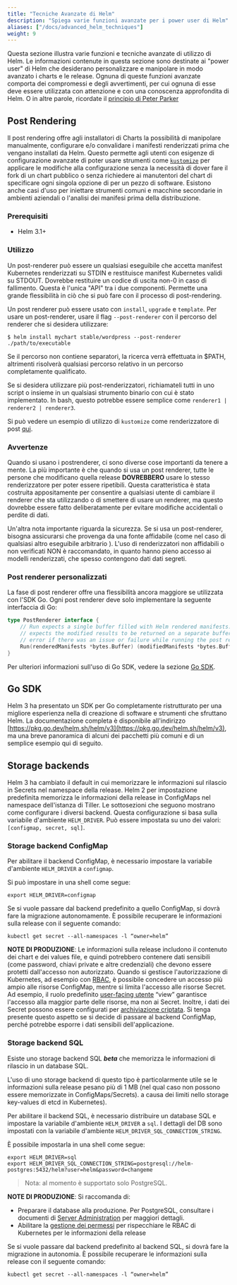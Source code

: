 ```yaml
---
title: "Tecniche Avanzate di Helm"
description: "Spiega varie funzioni avanzate per i power user di Helm"
aliases: ["/docs/advanced_helm_techniques"]
weight: 9
---
```


Questa sezione illustra varie funzioni e tecniche avanzate di utilizzo di Helm.
Le informazioni contenute in questa sezione sono destinate ai "power user" di Helm che desiderano
personalizzare e manipolare in modo avanzato i charts e le release. Ognuna di queste funzioni avanzate comporta dei compromessi e degli avvertimenti, per cui
ognuna di esse deve essere utilizzata con attenzione e con una conoscenza approfondita di Helm. O in altre parole,
ricordate il [principio di Peter Parker](https://en.wikipedia.org/wiki/With_great_power_comes_great_responsibility)

## Post Rendering
Il post rendering offre agli installatori di Charts la possibilità di manipolare manualmente,
configurare e/o convalidare i manifesti renderizzati prima che vengano installati da Helm.
Questo permette agli utenti con esigenze di configurazione avanzate di poter usare strumenti come [`kustomize`](https://kustomize.io) per applicare le modifiche alla configurazione senza la necessità di dover fare il fork di un chart pubblico o senza richiedere ai manutentori del chart di specificare ogni singola opzione di
per un pezzo di software. Esistono anche casi d'uso per iniettare strumenti comuni e macchine secondarie in ambienti aziendali o l'analisi dei manifesi prima della distribuzione.

### Prerequisiti
- Helm 3.1+

### Utilizzo
Un post-renderer può essere un qualsiasi eseguibile che accetta manifest Kubernetes renderizzati
su STDIN e restituisce manifest Kubernetes validi su STDOUT. Dovrebbe restituire
un codice di uscita non-0 in caso di fallimento. Questa è l'unica "API" tra i
due componenti. Permette una grande flessibilità in ciò che si può fare con il processo di
post-rendering.

Un post renderer può essere usato con `install`, `upgrade` e `template`. Per usare un
post-renderer, usare il flag `--post-renderer` con il percorso del renderer
che si desidera utilizzare:

```shell
$ helm install mychart stable/wordpress --post-renderer ./path/to/executable
```

Se il percorso non contiene separatori, la ricerca verrà effettuata in $PATH, altrimenti
risolverà qualsiasi percorso relativo in un percorso completamente qualificato.

Se si desidera utilizzare più post-renderizzatori, richiamateli tutti in uno script o
insieme in un qualsiasi strumento binario con cui è stato implementato. In bash, questo potrebbe essere
semplice come `renderer1 | renderer2 | renderer3`.

Si può vedere un esempio di utilizzo di `kustomize` come renderizzatore di post
[qui](https://github.com/thomastaylor312/advanced-helm-demos/tree/master/post-render).

### Avvertenze
Quando si usano i postrenderer, ci sono diverse cose importanti da tenere a mente.
La più importante è che quando si usa un post renderer, tutte le persone che modificano quella release **DOVREBBERO** usare lo stesso renderizzatore per poter essere
ripetibili. Questa caratteristica è stata costruita appositamente per consentire a qualsiasi utente di
cambiare il renderer che sta utilizzando o di smettere di usare un renderer, ma questo
dovrebbe essere fatto deliberatamente per evitare modifiche accidentali o perdite di dati.

Un'altra nota importante riguarda la sicurezza. Se si usa un post-renderer, bisogna assicurarsi che provenga da una fonte affidabile (come nel caso di qualsiasi altro eseguibile arbitrario
). L'uso di renderizzatori non affidabili o non verificati NON è raccomandato, in quanto hanno pieno accesso ai modelli renderizzati, che spesso contengono dati
dati segreti.

### Post renderer personalizzati
La fase di post renderer offre una flessibilità ancora maggiore se utilizzata con l'SDK Go. Ogni post renderer deve solo implementare la seguente interfaccia di Go:

```go
type PostRenderer interface {
    // Run expects a single buffer filled with Helm rendered manifests. It
    // expects the modified results to be returned on a separate buffer or an
    // error if there was an issue or failure while running the post render step
    Run(renderedManifests *bytes.Buffer) (modifiedManifests *bytes.Buffer, err error)
}
```

Per ulteriori informazioni sull'uso di Go SDK, vedere la sezione [Go SDK](#go-sdk).

## Go SDK
Helm 3 ha presentato un SDK per Go completamente ristrutturato per una migliore esperienza nella
di creazione di software e strumenti che sfruttano Helm. La documentazione completa è disponibile
all'indirizzo [https://pkg.go.dev/helm.sh/helm/v3](https://pkg.go.dev/helm.sh/helm/v3), ma
una breve panoramica di alcuni dei pacchetti più comuni e di un semplice esempio qui di seguito.

## Storage backends

Helm 3 ha cambiato il default in cui memorizzare le informazioni sul rilascio in Secrets nel namespace della release. Helm 2 per impostazione predefinita memorizza le informazioni della release in
ConfigMaps nel namespace dell'istanza di Tiller. Le sottosezioni che seguono
mostrano come configurare i diversi backend. Questa configurazione si basa sulla 
variabile d'ambiente `HELM_DRIVER`. Può essere impostata su uno dei valori:
`[configmap, secret, sql]`.

###  Storage backend ConfigMap

Per abilitare il backend ConfigMap, è necessario impostare la variabile d'ambiente
`HELM_DRIVER` a `configmap`.

Si può impostare in una shell come segue:

```shell
export HELM_DRIVER=configmap
```

Se si vuole passare dal backend predefinito a quello ConfigMap, si 
dovrà fare la migrazione autonomamente. È possibile recuperare le informazioni sulla release
con il seguente comando:

```shell
kubectl get secret --all-namespaces -l “owner=helm”
```

**NOTE DI PRODUZIONE**: Le informazioni sulla release includono il contenuto dei chart e dei values file, e quindi potrebbero contenere dati sensibili (come
password, chiavi private e altre credenziali) che devono essere protetti dall'accesso non autorizzato. Quando si gestisce l'autorizzazione di Kubernetes, ad esempio con
[RBAC](https://kubernetes.io/docs/reference/access-authn-authz/rbac/), è possibile
concedere un accesso più ampio alle risorse ConfigMap, mentre si limita l'accesso alle risorse Secret. 
Ad esempio, il ruolo predefinito [user-facing
utente](https://kubernetes.io/docs/reference/access-authn-authz/rbac/#user-facing-roles)
“view” garantisce l'accesso alla maggior parte delle risorse, ma non ai Secret. Inoltre, i dati dei Secret
possono essere configurati per [archiviazione criptata](https://kubernetes.io/docs/tasks/administer-cluster/encrypt-data/).
Si tenga presente questo aspetto se si decide di passare al backend ConfigMap, perché potrebbe esporre i dati sensibili dell'applicazione.

### Storage backend SQL

Esiste uno storage backend SQL ***beta*** che memorizza le informazioni di rilascio in un database SQL.

L'uso di uno storage backend di questo tipo è particolarmente utile se le informazioni sulla release
pesano più di 1 MB (nel qual caso non possono essere memorizzate in ConfigMaps/Secrets).
a causa dei limiti nello storage key-values di etcd in Kubernetes).

Per abilitare il backend SQL, è necessario distribuire un database SQL e impostare la variabile d'ambiente `HELM_DRIVER` a `sql`. I dettagli del DB sono impostati con la variabile d'ambiente `HELM_DRIVER_SQL_CONNECTION_STRING`.

È possibile impostarla in una shell come segue:

```shell
export HELM_DRIVER=sql
export HELM_DRIVER_SQL_CONNECTION_STRING=postgresql://helm-postgres:5432/helm?user=helm&password=changeme
```

> Nota: al momento è supportato solo PostgreSQL.

**NOTE DI PRODUZIONE**: Si raccomanda di:
- Preparare il database alla produzione. Per PostgreSQL, consultare i documenti di [Server Administration](https://www.postgresql.org/docs/12/admin.html) per maggiori dettagli.
- Abilitare la [gestione dei permessi](/docs/permissions_sql_storage_backend/) per
rispecchiare le RBAC di Kubernetes per le informazioni della release

Se si vuole passare dal backend predefinito al backend SQL, si dovrà
fare la migrazione in autonomia. È possibile recuperare le informazioni sulla release
con il seguente comando:

```shell
kubectl get secret --all-namespaces -l “owner=helm”
```
